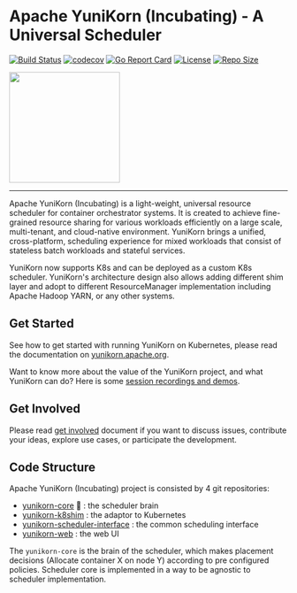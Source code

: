 <!--
 * Licensed to the Apache Software Foundation (ASF) under one
 * or more contributor license agreements.  See the NOTICE file
 * distributed with this work for additional information
 * regarding copyright ownership.  The ASF licenses this file
 * to you under the Apache License, Version 2.0 (the
 * "License"); you may not use this file except in compliance
 * with the License.  You may obtain a copy of the License at
 *
 *     http://www.apache.org/licenses/LICENSE-2.0
 *
 * Unless required by applicable law or agreed to in writing, software
 * distributed under the License is distributed on an "AS IS" BASIS,
 * WITHOUT WARRANTIES OR CONDITIONS OF ANY KIND, either express or implied.
 * See the License for the specific language governing permissions and
 * limitations under the License.
 -->
# Apache YuniKorn (Incubating) - A Universal Scheduler

[![Build Status](https://travis-ci.org/apache/incubator-yunikorn-core.svg?branch=master)](https://travis-ci.org/apache/incubator-yunikorn-core)
[![codecov](https://codecov.io/gh/apache/incubator-yunikorn-core/branch/master/graph/badge.svg)](https://codecov.io/gh/apache/incubator-yunikorn-core)
[![Go Report Card](https://goreportcard.com/badge/github.com/apache/incubator-yunikorn-core)](https://goreportcard.com/report/github.com/apache/incubator-yunikorn-core)
[![License](https://img.shields.io/badge/License-Apache%202.0-blue.svg)](https://opensource.org/licenses/Apache-2.0)
[![Repo Size](https://img.shields.io/github/repo-size/apache/incubator-yunikorn-core)](https://img.shields.io/github/repo-size/apache/incubator-yunikorn-core)

<img src="https://raw.githubusercontent.com/apache/incubator-yunikorn-core/master/docs/images/logo/yunikorn-logo-blue.png" width="200">

----

Apache YuniKorn (Incubating) is a light-weight, universal resource scheduler for container orchestrator systems.
It is created to achieve fine-grained resource sharing for various workloads efficiently on a large scale, multi-tenant,
and cloud-native environment. YuniKorn brings a unified, cross-platform, scheduling experience for mixed workloads that consist
of stateless batch workloads and stateful services. 

YuniKorn now supports K8s and can be deployed as a custom K8s scheduler. YuniKorn's architecture design also allows adding different
shim layer and adopt to different ResourceManager implementation including Apache Hadoop YARN, or any other systems.

## Get Started

See how to get started with running YuniKorn on Kubernetes, please read the documentation on [yunikorn.apache.org](http://yunikorn.apache.org/docs/).

Want to know more about the value of the YuniKorn project, and what YuniKorn can do? Here is some
[session recordings and demos](http://yunikorn.apache.org/community/sessions).

## Get Involved

Please read [get involved](http://yunikorn.apache.org/community/get_involved) document if you want to discuss issues,
contribute your ideas, explore use cases, or participate the development.

## Code Structure

Apache YuniKorn (Incubating) project is consisted by 4 git repositories:

- [yunikorn-core](https://github.com/apache/incubator-yunikorn-core/) :round_pushpin: : the scheduler brain
- [yunikorn-k8shim](https://github.com/apache/incubator-yunikorn-k8shim) : the adaptor to Kubernetes
- [yunikorn-scheduler-interface](https://github.com/apache/incubator-yunikorn-scheduler-interface) : the common scheduling interface
- [yunikorn-web](https://github.com/apache/incubator-yunikorn-web) : the web UI

The `yunikorn-core` is the brain of the scheduler, which makes placement decisions (Allocate container X on node Y) according
to pre configured policies. Scheduler core is implemented in a way to be agnostic to scheduler implementation.
